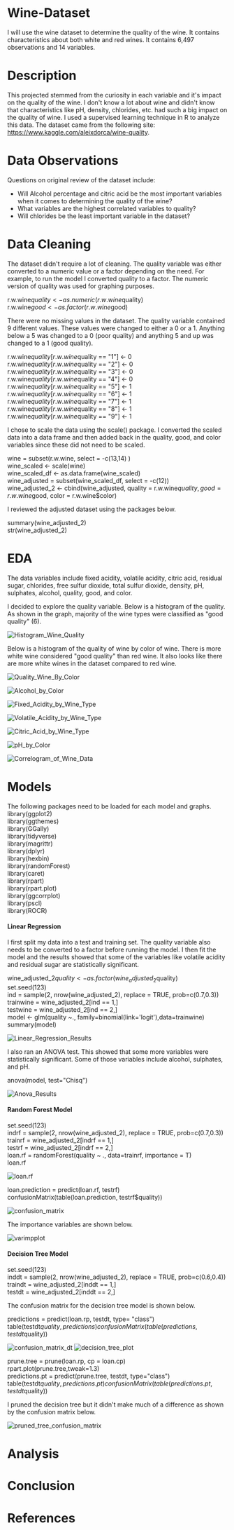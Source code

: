 # Wine-Dataset
I will use the wine dataset to determine the quality of the wine.  It contains characteristics about both white and red wines.  It contains 6,497 observations and 14 variables.  

# Description
This projected stemmed from the curiosity in each variable and it's impact on the quality of the wine.  I don't know a lot about wine and didn't know that characteristics like pH, density, chlorides, etc. had such a big impact on the quality of wine.  I used a supervised learning technique in R to analyze this data.  The dataset came from the following site: https://www.kaggle.com/aleixdorca/wine-quality. 

# Data Observations
Questions on original review of the dataset include:

* Will Alcohol percentage and citric acid be the most important variables when it comes to determining the quality of the wine?
* What variables are the highest correlated variables to quality?
* Will chlorides be the least important variable in the dataset?

# Data Cleaning
The dataset didn't require a lot of cleaning. The quality variable was either converted to a numeric value or a factor depending on the need.  For example, to run the model I converted quality to a factor.  The numeric version of quality was used for graphing purposes.

r.w.wine$quality <- as.numeric(r.w.wine$quality)                                                                                         
r.w.wine$good <- as.factor(r.w.wine$good)

There were no missing values in the dataset.  The quality variable contained 9 different values.  These values were changed to either a 0 or a 1.  Anything below a 5 was changed to a 0 (poor quality) and anything 5 and up was changed to a 1 (good quality).

r.w.wine$quality[r.w.wine$quality == "1"] <- 0                                                                                           
r.w.wine$quality[r.w.wine$quality == "2"] <- 0                                                                                           
r.w.wine$quality[r.w.wine$quality == "3"] <- 0                                                                                           
r.w.wine$quality[r.w.wine$quality == "4"] <- 0                                                                                           
r.w.wine$quality[r.w.wine$quality == "5"] <- 1                                                                                           
r.w.wine$quality[r.w.wine$quality == "6"] <- 1                                                                                           
r.w.wine$quality[r.w.wine$quality == "7"] <- 1                                                                                           
r.w.wine$quality[r.w.wine$quality == "8"] <- 1                                                                                           
r.w.wine$quality[r.w.wine$quality == "9"] <- 1                                                                                           

I chose to scale the data using the scale() package.  I converted the scaled data into a data frame and then added back in the quality, good, and color variables since these did not need to be scaled.

wine = subset(r.w.wine, select = -c(13,14) )                                                                                             
wine_scaled <- scale(wine)                                                                                                               
wine_scaled_df <- as.data.frame(wine_scaled)                                                                                             
wine_adjusted = subset(wine_scaled_df, select = -c(12))                                                                                 
wine_adjusted_2 <- cbind(wine_adjusted, quality = r.w.wine$quality, good = r.w.wine$good, color = r.w.wine$color)                       

I reviewed the adjusted dataset using the packages below.

summary(wine_adjusted_2)                                                                                                                 
str(wine_adjusted_2)                                                                                                                     

# EDA
The data variables include fixed acidity, volatile acidity, citric acid, residual sugar, chlorides, free sulfur dioxide, total sulfur dioxide, density, pH, sulphates, alcohol, quality, good, and color.

I decided to explore the quality variable.  Below is a histogram of the quality. As shown in the graph, majority of the wine types were classified as "good quality" (6).

![Histogram_Wine_Quality](Images/Histogram_Wine_Quality.png)

Below is a histogram of the quality of wine by color of wine.  There is more white wine considered "good quality" than red wine.  It also looks like there are more white wines in the dataset compared to red wine.

![Quality_Wine_By_Color](Images/Quality_Wine_By_Color.png)

![Alcohol_by_Color](Images/Alcohol_by_Color.png)

![Fixed_Acidity_by_Wine_Type](Images/Fixed_Acidity_by_Wine_Type.png)

![Volatile_Acidity_by_Wine_Type](Images/Volatile_Acidity_by_Wine_Type.png)

![Citric_Acid_by_Wine_Type](Images/Citric_Acid_by_Wine_Type.png)

![pH_by_Color](Images/pH_by_Color.png)

![Correlogram_of_Wine_Data](Images/Correlogram_of_Wine_Data.png)

# Models
The following packages need to be loaded for each model and graphs.
library(ggplot2)                                                                                                                         
library(ggthemes)                                                                                                                       
library(GGally)                                                                                                                         
library(tidyverse)                                                                                                                       
library(magrittr)                                                                                                                       
library(dplyr)                                                                                                                           
library(hexbin)                                                                                                                         
library(randomForest)                                                                                                                   
library(caret)                                                                                                                           
library(rpart)                                                                                                                           
library(rpart.plot)                                                                                                                     
library(ggcorrplot)                                                                                                                     
library(pscl)                                                                                                                           
library(ROCR)                                                                                                                           

#### Linear Regression
I first split my data into a test and training set.  The quality variable also needs to be converted to a factor before running the model.  I then fit the model and the results showed that some of the variables like volatile acidity and residual sugar are statistically significant.

wine_adjusted_2$quality <- as.factor(wine_adjusted_2$quality)                                                                           
set.seed(123)                                                                                                                           
ind = sample(2, nrow(wine_adjusted_2), replace = TRUE, prob=c(0.7,0.3))                                                                 
trainwine = wine_adjusted_2[ind == 1,]                                                                                                   
testwine = wine_adjusted_2[ind == 2,]                                                                                                   
model <- glm(quality ~., family=binomial(link='logit'),data=trainwine)                                                                   
summary(model)                                                                                                                           

![Linear_Regression_Results](Images/Linear_Regression_Results.PNG)

I also ran an ANOVA test.  This showed that some more variables were statistically significant.  Some of those variables include alcohol, sulphates, and pH.

anova(model, test="Chisq")                                                                                                               

![Anova_Results](Images/Anova_Results.PNG)

#### Random Forest Model
set.seed(123)                                                                                                                           
indrf = sample(2, nrow(wine_adjusted_2), replace = TRUE, prob=c(0.7,0.3))                                                               
trainrf = wine_adjusted_2[indrf == 1,]                                                                                                   
testrf = wine_adjusted_2[indrf == 2,]                                                                                                   
loan.rf = randomForest(quality ~ ., data=trainrf, importance = T)                                                                       
loan.rf                                                                                                                                 

![loan.rf](Images/loan.rf.PNG)

loan.prediction = predict(loan.rf, testrf)                                                                                               
confusionMatrix(table(loan.prediction, testrf$quality))                                                                                 

![confusion_matrix](Images/confusion_matrix.PNG)

The importance variables are shown below.

![varimpplot](Images/varimpplot.png)

#### Decision Tree Model
set.seed(123)                                                                                                                           
inddt = sample(2, nrow(wine_adjusted_2), replace = TRUE, prob=c(0.6,0.4))                                                               
traindt = wine_adjusted_2[inddt == 1,]                                                                                                   
testdt = wine_adjusted_2[inddt == 2,]                                                                                                   

The confusion matrix for the decision tree model is shown below.

predictions = predict(loan.rp, testdt, type= "class")                                                                                   
table(testdt$quality, predictions)                                                                                                       
confusionMatrix(table(predictions, testdt$quality))                                                                                     

![confusion_matrix_dt](Images/confusion_matrix_dt.PNG)
![decision_tree_plot](Images/decision_tree_plot.png)

prune.tree = prune(loan.rp, cp = loan.cp)                                                                                               
rpart.plot(prune.tree,tweak=1.3)                                                                                                         
predictions.pt = predict(prune.tree, testdt, type="class")                                                                               
table(testdt$quality, predictions.pt)                                                                                                   
confusionMatrix(table(predictions.pt, testdt$quality))                                                                                   

I pruned the decision tree but it didn't make much of a difference as shown by the confusion matrix below.

![pruned_tree_confusion_matrix](Images/pruned_tree_confusion_matrix.PNG)

# Analysis


# Conclusion



# References

